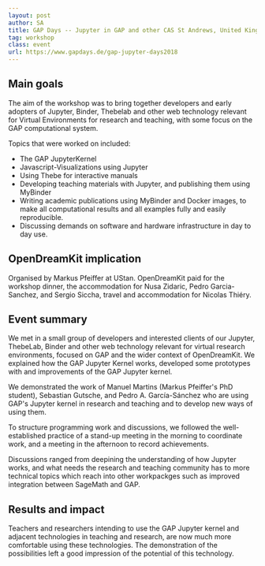 ```yaml
---
layout: post
author: SA
title: GAP Days -- Jupyter in GAP and other CAS St Andrews, United Kingdom, 4th to 8th June 2018
tag: workshop
class: event
url: https://www.gapdays.de/gap-jupyter-days2018
---
```


  ## Main goals

 The aim of the workshop was to bring together
  developers and early adopters of Jupyter, Binder, Thebelab and other
  web technology relevant for Virtual Environments for research and
  teaching, with some focus on the GAP computational system.

Topics that were worked on included:



* The GAP JupyterKernel
* Javascript-Visualizations using Jupyter
* Using Thebe for interactive manuals
* Developing teaching materials with Jupyter, and publishing them using MyBinder
* Writing academic publications using MyBinder and Docker images, to make
  all computational results and all examples fully and easily reproducible.
* Discussing demands on software and hardware infrastructure in day to day
  use.




## OpenDreamKit implication

 Organised by Markus Pfeiffer at UStan. OpenDreamKit paid for
the workshop dinner, the accommodation for Nusa Zidaric, Pedro
Garcia-Sanchez, and Sergio Siccha, travel and accommodation for Nicolas Thiéry.


## Event summary

 We met in a small group of developers and interested
clients of our Jupyter, ThebeLab, Binder and other web technology relevant for
virtual research environments, focused on GAP and the wider context of
OpenDreamKit. We explained how the GAP Jupyter Kernel works, developed some
prototypes with and improvements of the GAP Jupyter kernel.

We demonstrated the work of Manuel Martins (Markus Pfeiffer's PhD student),
Sebastian Gutsche, and Pedro A. García-Sánchez who are using GAP's Jupyter
kernel in research and teaching and to develop new ways of using them.











To structure programming work and discussions, we followed the well-established
practice of a stand-up meeting in the morning to coordinate work, and a meeting
in the afternoon to record achievements.

Discussions ranged from deepining the understanding of how Jupyter works, and
what needs the research and teaching community has to more technical topics
which reach into other workpackges such as improved integration between SageMath
and GAP.

## Results and impact

 Teachers and researchers intending to use the GAP
Jupyter kernel and adjacent technologies in teaching and research, are now much
more comfortable using these technologies. The demonstration of the
possibilities left a good impression of the potential of this technology.









